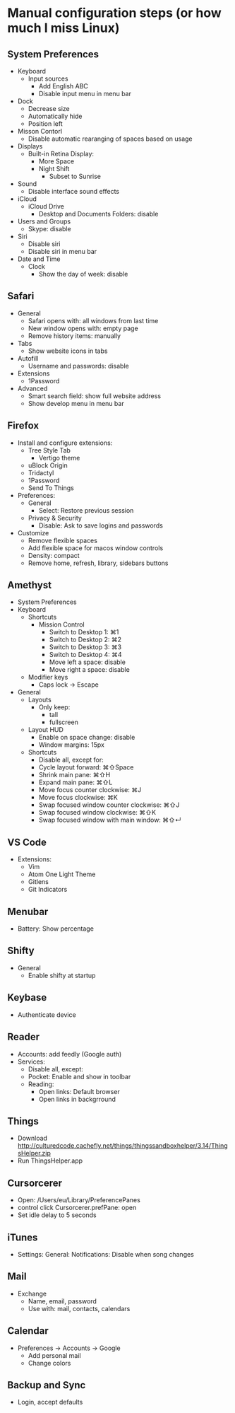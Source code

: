Manual configuration steps (or how much I miss Linux)
=====================================================

System Preferences
------------------

- Keyboard
  - Input sources
    - Add English ABC
    - Disable input menu in menu bar
- Dock
  - Decrease size
  - Automatically hide
  - Position left
- Misson Contorl
  - Disable automatic rearanging of spaces based on usage
- Displays
  - Built-in Retina Display:
    - More Space
    - Night Shift
      - Subset to Sunrise
- Sound
  - Disable interface sound effects
- iCloud
  - iCloud Drive
    - Desktop and Documents Folders: disable
- Users and Groups
  - Skype: disable
- Siri
  - Disable siri
  - Disable siri in menu bar
- Date and Time
  - Clock
    - Show the day of week: disable

Safari
------

- General
  - Safari opens with: all windows from last time
  - New window opens with: empty page
  - Remove history items: manually
- Tabs
  - Show website icons in tabs
- Autofill
  - Username and passwords: disable
- Extensions
  - 1Password
- Advanced
  - Smart search field: show full website address
  - Show develop menu in menu bar

Firefox
-------

- Install and configure extensions:
  - Tree Style Tab
    - Vertigo theme
  - uBlock Origin
  - Tridactyl
  - 1Password
  - Send To Things
- Preferences:
  - General
    - Select: Restore previous session
  - Privacy & Security
    - Disable: Ask to save logins and passwords
- Customize
  - Remove flexible spaces
  - Add flexible space for macos window controls
  - Density: compact
  - Remove home, refresh, library, sidebars buttons

Amethyst
--------

- System Preferences
 - Keyboard
   - Shortcuts
     - Mission Control
       - Switch to Desktop 1: ⌘1
       - Switch to Desktop 2: ⌘2
       - Switch to Desktop 3: ⌘3
       - Switch to Desktop 4: ⌘4
       - Move left a space: disable
       - Move right a space: disable
    - Modifier keys
      - Caps lock -> Escape
- General
  - Layouts
    - Only keep:
      - tall
      - fullscreen
  - Layout HUD
    - Enable on space change: disable
    - Window margins: 15px
  - Shortcuts
    - Disable all, except for:
    - Cycle layout forward: ⌘⇧Space
    - Shrink main pane: ⌘⇧H
    - Expand main pane: ⌘⇧L
    - Move focus counter clockwise: ⌘J
    - Move focus clockwise: ⌘K
    - Swap focused window counter clockwise: ⌘⇧J
    - Swap focused window clockwise: ⌘⇧K
    - Swap focused window with main window: ⌘⇧↵

VS Code
-------

- Extensions:
  - Vim
  - Atom One Light Theme
  - Gitlens
  - Git Indicators

Menubar
-------

- Battery: Show percentage

Shifty
------

- General
  - Enable shifty at startup

Keybase
-------

- Authenticate device

Reader
------

- Accounts: add feedly (Google auth)
- Services:
  - Disable all, except:
  - Pocket: Enable and show in toolbar
  - Reading:
    - Open links: Default browser
    - Open links in backgrround

Things
------

- Download http://culturedcode.cachefly.net/things/thingssandboxhelper/3.14/ThingsHelper.zip
- Run ThingsHelper.app

Cursorcerer
-----------

- Open: /Users/eu/Library/PreferencePanes
- control click Cursorcerer.prefPane: open
- Set idle delay to 5 seconds

iTunes
------

- Settings: General: Notifications: Disable when song changes

Mail
----

- Exchange
  - Name, email, password
  - Use with: mail, contacts, calendars

Calendar
--------

- Preferences -> Accounts -> Google
  - Add personal mail
  - Change colors

Backup and Sync
---------------

- Login, accept defaults
